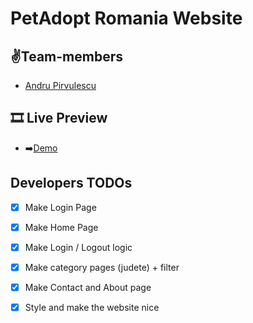 # PetAdopt Romania Website

## ✌️Team-members 

- [Andru Pirvulescu](https://github.com/andrupirvulescu)

## 🎞 Live Preview

- ➡️[Demo](https://andrupirvulescu.github.io/PetAdoptRomania/login.html)


## Developers TODOs

- [x] Make Login Page
- [x] Make Home Page
- [x] Make Login / Logout logic
- [x] Make category pages (judete) + filter
- [x] Make Contact and About page
- [x] Style and make the website nice

